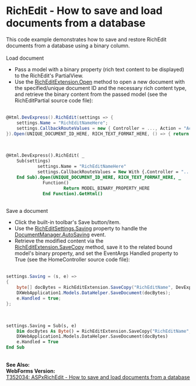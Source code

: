 # RichEdit - How to save and load documents from a database


This code example demonstrates how to save and restore RichEdit documents from a database using a binary column.<br><br>Load document

* Pass a model with a binary property (rich text content to be displayed) to the RichEdit's PartialView.
* Use the <a href="https://documentation.devexpress.com/#AspNet/DevExpressWebMvcRichEditExtension_Opentopic">RichEditExtension.Open</a> method to open a new document with the specified/unique document ID and the necessary rich content type, and retrieve the binary content from the passed model (see the RichEditPartial source code file):<br><br>

```cs
@Html.DevExpress().RichEdit(settings => {
    settings.Name = "RichEditNameHere";
    settings.CallbackRouteValues = new { Controller = ..., Action = "ActionMethodThatHandlesRichEditCallbacks" };
}).Open(UNIQUE_DOCUMENT_ID_HERE, RICH_TEXT_FORMAT_HERE, () => { return MODEL_BINARY_PROPERTY_HERE; }).GetHtml()
```

<br>

```vb
@Html.DevExpress().RichEdit( _
    Sub(settings)
            settings.Name = "RichEditNameHere"
            settings.CallbackRouteValues = New With {.Controller = "...", .Action = "ActionMethodThatHandlesRichEditCallbacks"}
    End Sub).Open(UNIQUE_DOCUMENT_ID_HERE, RICH_TEXT_FORMAT_HERE, _
              Function()
                      Return MODEL_BINARY_PROPERTY_HERE
              End Function).GetHtml()
```

<br>Save a document

* Click the built-in toolbar's Save button/item.
* Use the <a href="https://documentation.devexpress.com/#AspNet/DevExpressWebMvcRichEditSettings_Savingtopic">RichEditSettings.Saving</a> property to handle the <a href="https://documentation.devexpress.com/AspNet/DevExpressWebOfficeDocumentManager_AutoSavingtopic.aspx">DocumentManager.AutoSaving</a> event.
* Retrieve the modified content via the <a href="https://documentation.devexpress.com/#AspNet/DevExpressWebMvcRichEditExtension_SaveCopytopic">RichEditExtension.SaveCopy</a> method, save it to the related bound model's binary property, and set the EventArgs Handled property to True (see the HomeController source code file):<br><br>

```cs
settings.Saving = (s, e) =>
{
    byte[] docBytes = RichEditExtension.SaveCopy("RichEditName", DevExpress.XtraRichEdit.DocumentFormat.Rtf);
    DXWebApplication1.Models.DataHelper.SaveDocument(docBytes);
    e.Handled = true;
};
```

<br>

```vb
settings.Saving = Sub(s, e)
    Dim docBytes As Byte() = RichEditExtension.SaveCopy("RichEditName", DevExpress.XtraRichEdit.DocumentFormat.Rtf)
    DXWebApplication1.Models.DataHelper.SaveDocument(docBytes)
    e.Handled = True
End Sub
```

<br><strong>See Also:</strong><br><strong>WebForms Version:</strong><br><a href="https://www.devexpress.com/Support/Center/p/T352034">T352034: ASPxRichEdit - How to save and load documents from a database</a>‌

<br/>


